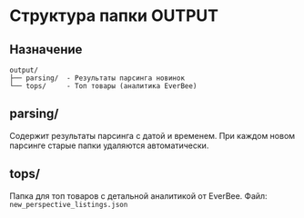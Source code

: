 # Структура папки OUTPUT

## Назначение

```
output/
├── parsing/  - Результаты парсинга новинок
└── tops/     - Топ товары (аналитика EverBee)
```

## parsing/
Содержит результаты парсинга с датой и временем.
При каждом новом парсинге старые папки удаляются автоматически.

## tops/
Папка для топ товаров с детальной аналитикой от EverBee.
Файл: `new_perspective_listings.json`
